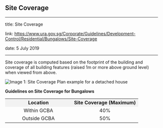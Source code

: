 ## Site Coverage
---
title: Site Coverage

link: https://www.ura.gov.sg/Corporate/Guidelines/Development-Control/Residential/Bungalows/Site-Coverage

date: 5 July 2019

---


Site coverage is computed based on the footprint of the building and coverage of all building features (raised 1m or more above ground level) when viewed from above.

![Image 1: Site Coverage Plan example for a detached house](https://www.ura.gov.sg/-/media/Corporate/Guidelines/Development-control/Landed-Housing/SC02_Site_Coverage_Plan_House.jpg?h=100%25&w=100%25)



**Guidelines on Site Coverage for Bungalows**

<table><tbody><tr><td style="background-color: #f2f2f2; width: 50%; text-align: center;"><strong>Location</strong></td><td style="background-color: #f2f2f2; width: 50%; text-align: center;"><strong>Site Coverage (Maximum)</strong></td></tr><tr><td style="text-align: center;">Within GCBA</td><td style="text-align: center;">40%</td></tr><tr><td style="text-align: center;">Outside GCBA</td><td style="text-align: center;">50%</td></tr></tbody></table>

  



